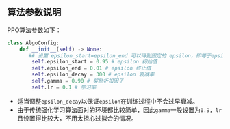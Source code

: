
## 算法参数说明 

PPO算法参数如下：

```python
class AlgoConfig:
    def __init__(self) -> None:
       ## 设置 epsilon_start=epsilon_end 可以得到固定的 epsilon，即等于epsilon_end
        self.epsilon_start = 0.95 # epsilon 初始值
        self.epsilon_end = 0.01 # epsilon 终止值
        self.epsilon_decay = 300 # epsilon 衰减率
        self.gamma = 0.90 # 奖励折扣因子
        self.lr = 0.1 # 学习率
```

* 适当调整`epsilon_decay`以保证`epsilon`在训练过程中不会过早衰减。
* 由于传统强化学习算法面对的环境都比较简单，因此`gamma`一般设置为`0.9`，`lr`且设置得比较大，不用太担心过拟合的情况。
